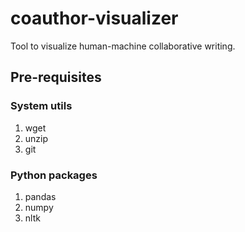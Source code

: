 # coauthor-visualizer
Tool to visualize human-machine collaborative writing.

## Pre-requisites
### System utils
1. wget
2. unzip
3. git
### Python packages
1. pandas
2. numpy
3. nltk